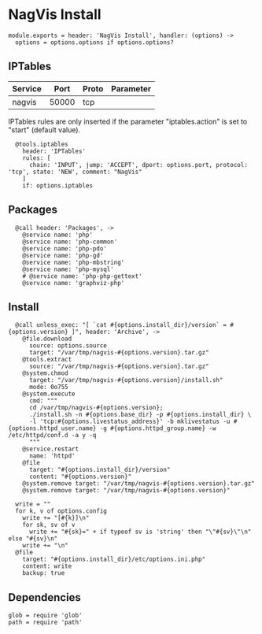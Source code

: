 
# NagVis Install

    module.exports = header: 'NagVis Install', handler: (options) ->
      options = options.options if options.options?

## IPTables

| Service           | Port  | Proto | Parameter       |
|-------------------|-------|-------|-----------------|
|  nagvis           | 50000 |  tcp  |                 |

IPTables rules are only inserted if the parameter "iptables.action" is set to
"start" (default value).

      @tools.iptables
        header: 'IPTables'
        rules: [
          chain: 'INPUT', jump: 'ACCEPT', dport: options.port, protocol: 'tcp', state: 'NEW', comment: "NagVis"
        ]
        if: options.iptables

## Packages

      @call header: 'Packages', ->
        @service name: 'php'
        @service name: 'php-common'
        @service name: 'php-pdo'
        @service name: 'php-gd'
        @service name: 'php-mbstring'
        @service name: 'php-mysql'
        # @service name: 'php-php-gettext'
        @service name: 'graphviz-php'

## Install

      @call unless_exec: "[ `cat #{options.install_dir}/version` = #{options.version} ]", header: 'Archive', ->
        @file.download
          source: options.source
          target: "/var/tmp/nagvis-#{options.version}.tar.gz"
        @tools.extract
          source: "/var/tmp/nagvis-#{options.version}.tar.gz"
        @system.chmod
          target: "/var/tmp/nagvis-#{options.version}/install.sh"
          mode: 0o755
        @system.execute
          cmd: """
          cd /var/tmp/nagvis-#{options.version};
          ./install.sh -n #{options.base_dir} -p #{options.install_dir} \
          -l 'tcp:#{options.livestatus_address}' -b mklivestatus -u #{options.httpd_user.name} -g #{options.httpd_group.name} -w /etc/httpd/conf.d -a y -q
          """
        @service.restart
          name: 'httpd'
        @file
          target: "#{options.install_dir}/version"
          content: "#{options.version}"
        @system.remove target: "/var/tmp/nagvis-#{options.version}.tar.gz"
        @system.remove target: "/var/tmp/nagvis-#{options.version}"

      write = ""
      for k, v of options.config
        write += "[#{k}]\n"
        for sk, sv of v
          write += "#{sk}=" + if typeof sv is 'string' then "\"#{sv}\"\n" else "#{sv}\n"
        write += "\n"
      @file
        target: "#{options.install_dir}/etc/options.ini.php"
        content: write
        backup: true

## Dependencies

    glob = require 'glob'
    path = require 'path'
